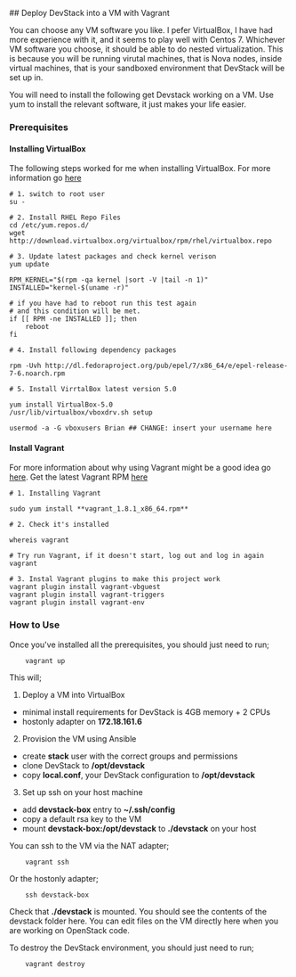## Deploy DevStack into a VM with Vagrant

You can choose any VM software you like. I pefer VirtualBox, I have had more experience with it, and it seems to play 
well with Centos 7. Whichever VM software you choose, it should be able to do nested virtualization. This is because you will
be running virutal machines, that is Nova nodes, inside virtual machines, that is your sandboxed environment that DevStack
will be set up in.   

You will need to install the following get Devstack working on a VM. Use yum to install the relevant software, it just makes
your life easier.

### Prerequisites

#### Installing VirtualBox

The following steps worked for me when installing VirtualBox. For more information go
[here](http://www.if-not-true-then-false.com/2010/install-virtualbox-with-yum-on-fedora-centos-red-hat-rhel/)

```
# 1. switch to root user
su - 

# 2. Install RHEL Repo Files
cd /etc/yum.repos.d/
wget http://download.virtualbox.org/virtualbox/rpm/rhel/virtualbox.repo

# 3. Update latest packages and check kernel verison
yum update

RPM_KERNEL="$(rpm -qa kernel |sort -V |tail -n 1)"
INSTALLED="kernel-$(uname -r)"

# if you have had to reboot run this test again
# and this condition will be met.
if [[ RPM -ne INSTALLED ]]; then
    reboot
fi

# 4. Install following dependency packages

rpm -Uvh http://dl.fedoraproject.org/pub/epel/7/x86_64/e/epel-release-7-6.noarch.rpm
 
# 5. Install VirrtalBox latest version 5.0 

yum install VirtualBox-5.0
/usr/lib/virtualbox/vboxdrv.sh setup

usermod -a -G vboxusers Brian ## CHANGE: insert your username here
```

#### Install Vagrant

For more information about why using Vagrant might be a good idea go [here](https://www.vagrantup.com/docs/why-vagrant/).
Get the latest Vagrant RPM [here](https://www.vagrantup.com/downloads.html)

```
# 1. Installing Vagrant 

sudo yum install **vagrant_1.8.1_x86_64.rpm**

# 2. Check it's installed 

whereis vagrant

# Try run Vagrant, if it doesn't start, log out and log in again
vagrant

# 3. Instal Vagrant plugins to make this project work
vagrant plugin install vagrant-vbguest
vagrant plugin install vagrant-triggers
vagrant plugin install vagrant-env
```

### How to Use

Once you've installed all the prerequisites, you should just need to run;

```
    vagrant up
```

This will;
    
1. Deploy a VM into VirtualBox
  * minimal install requirements for DevStack is 4GB memory + 2 CPUs
  * hostonly adapter on **172.18.161.6**
2. Provision the VM using Ansible
  * create **stack** user with the correct groups and permissions
  * clone DevStack to **/opt/devstack**
  * copy **local.conf**, your DevStack configuration to **/opt/devstack**
3. Set up ssh on your host machine
  * add **devstack-box** entry to **~/.ssh/config**
  * copy a default rsa key to the VM
  * mount **devstack-box:/opt/devstack** to **./devstack** on your host

You can ssh to the VM via the NAT adapter;

```
    vagrant ssh 
```

Or the hostonly adapter;

```
    ssh devstack-box
```

Check that **./devstack** is mounted. You should see the contents of the devstack folder
here. You can edit files on the VM directly here when you are working on OpenStack code.

To destroy the DevStack environment, you should just need to run;

```
    vagrant destroy
```
